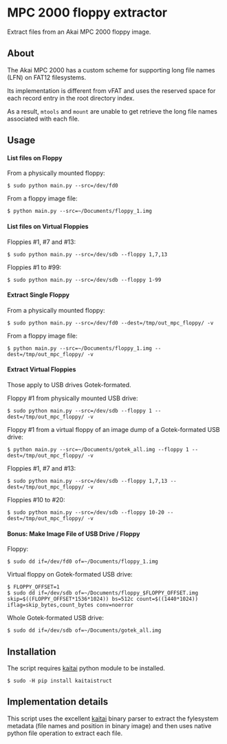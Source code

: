 # MPC 2000 floppy extractor

Extract files from an Akai MPC 2000 floppy image.


## About

The Akai MPC 2000 has a custom scheme for supporting long file names (LFN) on FAT12 filesystems.

Its implementation is different from vFAT and uses the reserved space for each record entry in the root directory index.

As a result, `mtools` and `mount` are unable to get retrieve the long file names associated with each file.


## Usage

#### List files on Floppy

From a physically mounted floppy:

    $ sudo python main.py --src=/dev/fd0

From a floppy image file:

    $ python main.py --src=~/Documents/floppy_1.img


#### List files on Virtual Floppies

Floppies #1, #7 and #13:

    $ sudo python main.py --src=/dev/sdb --floppy 1,7,13

Floppies #1 to #99:

    $ sudo python main.py --src=/dev/sdb --floppy 1-99


#### Extract Single Floppy

From a physically mounted floppy:

    $ sudo python main.py --src=/dev/fd0 --dest=/tmp/out_mpc_floppy/ -v

From a floppy image file:

    $ python main.py --src=~/Documents/floppy_1.img --dest=/tmp/out_mpc_floppy/ -v


#### Extract Virtual Floppies

Those apply to USB drives Gotek-formated.

Floppy #1 from physically mounted USB drive:

    $ sudo python main.py --src=/dev/sdb --floppy 1 --dest=/tmp/out_mpc_floppy/ -v

Floppy #1 from a virtual floppy of an image dump of a Gotek-formated USB drive:

    $ python main.py --src=~/Documents/gotek_all.img --floppy 1 --dest=/tmp/out_mpc_floppy/ -v

Floppies #1, #7 and #13:

    $ sudo python main.py --src=/dev/sdb --floppy 1,7,13 --dest=/tmp/out_mpc_floppy/ -v

Floppies #10 to #20:

    $ sudo python main.py --src=/dev/sdb --floppy 10-20 --dest=/tmp/out_mpc_floppy/ -v


#### Bonus: Make Image File of USB Drive / Floppy

Floppy:

    $ sudo dd if=/dev/fd0 of=~/Documents/floppy_1.img

Virtual floppy on Gotek-formated USB drive:

    $ FLOPPY_OFFSET=1
    $ sudo dd if=/dev/sdb of=~/Documents/floppy_$FLOPPY_OFFSET.img skip=$((FLOPPY_OFFSET*1536*1024)) bs=512c count=$((1440*1024)) iflag=skip_bytes,count_bytes conv=noerror

Whole Gotek-formated USB drive:

    $ sudo dd if=/dev/sdb of=~/Documents/gotek_all.img


## Installation

The script requires [kaitai](https://kaitai.io/) python module to be installed.

    $ sudo -H pip install kaitaistruct


## Implementation details

This script uses the excellent [kaitai](https://kaitai.io/) binary parser to extract the fylesystem metadata (file names and position in binary image) and then uses native python file operation to extract each file.
